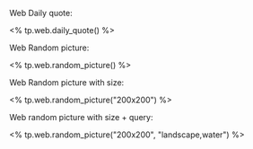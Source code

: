 Web Daily quote:

<% tp.web.daily_quote() %>

Web Random picture:

<% tp.web.random_picture() %>

Web Random picture with size:

<% tp.web.random_picture("200x200") %>

Web random picture with size + query:

<% tp.web.random_picture("200x200", "landscape,water") %>